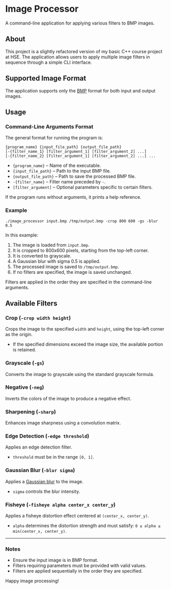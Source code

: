 # Image Processor

A command-line application for applying various filters to BMP images.

## About

This project is a slightly refactored version of my basic C++ course project at HSE. The application allows users to
apply multiple image filters in sequence through a simple CLI interface.

## Supported Image Format

The application supports only the [BMP](http://en.wikipedia.org/wiki/BMP_file_format) format for both input and output
images.

## Usage

### Command-Line Arguments Format

The general format for running the program is:

```
{program_name} {input_file_path} {output_file_path}
[-{filter_name_1} [filter_argument_1] [filter_argument_2] ...]
[-{filter_name_2} [filter_argument_1] [filter_argument_2] ...] ...
```

- `{program_name}` – Name of the executable.
- `{input_file_path}` – Path to the input BMP file.
- `{output_file_path}` – Path to save the processed BMP file.
- `-{filter_name}` – Filter name preceded by `-`.
- `[filter_argument]` – Optional parameters specific to certain filters.

If the program runs without arguments, it prints a help reference.

### Example

```
./image_processor input.bmp /tmp/output.bmp -crop 800 600 -gs -blur 0.5
```

In this example:

1. The image is loaded from `input.bmp`.
2. It is cropped to 800x600 pixels, starting from the top-left corner.
3. It is converted to grayscale.
4. A Gaussian blur with sigma 0.5 is applied.
5. The processed image is saved to `/tmp/output.bmp`.
6. If no filters are specified, the image is saved unchanged.

Filters are applied in the order they are specified in the command-line arguments.

## Available Filters

### Crop (`-crop width height`)

Crops the image to the specified `width` and `height`, using the top-left corner as the origin.

- If the specified dimensions exceed the image size, the available portion is retained.

### Grayscale (`-gs`)

Converts the image to grayscale using the standard grayscale formula.

### Negative (`-neg`)

Inverts the colors of the image to produce a negative effect.

### Sharpening (`-sharp`)

Enhances image sharpness using a convolution matrix.

### Edge Detection (`-edge threshold`)

Applies an edge detection filter.

- `threshold` must be in the range `[0, 1]`.

### Gaussian Blur (`-blur sigma`)

Applies a [Gaussian blur](https://en.wikipedia.org/wiki/Gaussian_blur) to the image.

- `sigma` controls the blur intensity.

### Fisheye (`-fisheye alpha center_x center_y`)

Applies a fisheye distortion effect centered at `(center_x, center_y)`.

- `alpha` determines the distortion strength and must satisfy: `0 ≤ alpha ≤ min(center_x, center_y)`.

---

### Notes

- Ensure the input image is in BMP format.
- Filters requiring parameters must be provided with valid values.
- Filters are applied sequentially in the order they are specified.

Happy image processing!

